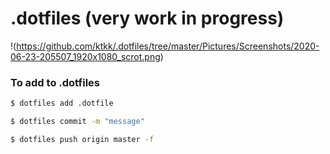 .dotfiles (very work in progress)
=================================

!(https://github.com/ktkk/.dotfiles/tree/master/Pictures/Screenshots/2020-06-23-205507_1920x1080_scrot.png)

### To add to .dotfiles

```bash
$ dotfiles add .dotfile
```
```bash
$ dotfiles commit -m "message"
```
```bash
$ dotfiles push origin master -f
```
